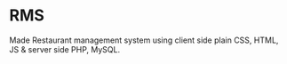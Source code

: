 # RMS
Made Restaurant management system using client side plain CSS, HTML, JS &amp; server side PHP, MySQL.
